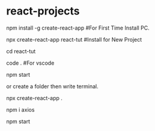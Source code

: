 # react-projects

npm install -g create-react-app #For First Time Install PC.

npx create-react-app react-tut #Install for New Project   

cd react-tut

code . #For vscode

npm start

or create a folder then write terminal.

npx create-react-app .

npm i axios

npm start
